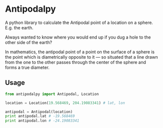 Antipodalpy
===========
A python library to calculate the Antipodal point of a location on a sphere. E.g. the earth.

Always wanted to know where you would end up if you dug a hole to the other side of the earth?

In mathematics, the antipodal point of a point on the surface of a sphere is the point which is diametrically opposite to it — so situated that a line drawn from the one to the other passes through the center of the sphere and forms a true diameter.

Usage
-----
```python
from antipodalpy import Antipodal, Location

location = Location(19.568469, 204.19083341) # lat, lon

antipodal = Antipodal(location)
print antipodal.lat # -19.568469
print antipodal.lon # -24.19083341
```